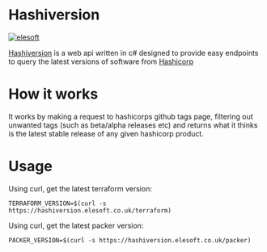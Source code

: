 # Hashiversion

[![elesoft](https://circleci.com/gh/markpendlebury/hashiversion.svg?style=shield)](https://circleci.com/gh/markpendlebury/hashiversion)


[Hashiversion](https://hashiversion.elesoft.co.uk) is a web api written in c# designed to provide easy endpoints to query the latest versions of software from [Hashicorp](https://hashicorp.com)


# How it works
It works by making a request to hashicorps github tags page, filtering out unwanted tags (such as beta/alpha releases etc) and returns what it thinks is the latest stable release of any given hashicorp product.

# Usage

Using curl, get the latest terraform version:

`TERRAFORM_VERSION=$(curl -s https://hashiversion.elesoft.co.uk/terraform)`

Using curl, get the latest packer version: 

`PACKER_VERSION=$(curl -s https://hashiversion.elesoft.co.uk/packer)`


